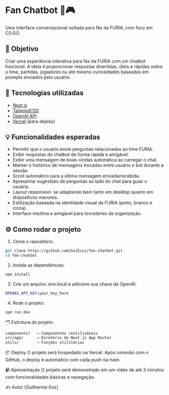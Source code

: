 # Fan Chatbot 🤖🎮

Uma interface conversacional voltada para fãs da FURIA, com foco em CS:GO.

## 🚀 Objetivo

Criar uma experiência interativa para fãs da FURIA com um chatbot funcional. A ideia é proporcionar respostas divertidas, úteis e rápidas sobre o time, partidas, jogadores ou até mesmo curiosidades baseadas em prompts enviados pelo usuário.

## 🧰 Tecnologias utilizadas

- [Next.js](https://nextjs.org/)
- [TailwindCSS](https://tailwindcss.com/)
- [OpenAI API](https://platform.openai.com/)
- [Vercel](https://vercel.com/) (para deploy)

## 💡 Funcionalidades esperadas

- Permitir que o usuário envie perguntas relacionadas ao time FURIA.
- Exibir respostas do chatbot de forma rápida e amigável.
- Exibir uma mensagem de boas-vindas automática ao carregar o chat.
- Manter o histórico de mensagens trocadas entre usuário e bot durante a sessão.
- Scroll automático para a última mensagem enviada/recebida.
- Apresentar sugestões de perguntas ao lado do chat para guiar o usuário.
- Layout responsivo: se adaptando bem tanto em desktop quanto em dispositivos menores.
- Estilização baseada na identidade visual da FURIA (preto, branco e cinza).
- Interface intuitiva e amigável para torcedores da organização.

## ⚙️ Como rodar o projeto

1. Clone o repositório:

```bash
git clone https://github.com/GuiEzzz/fan-chatbot.git
cd fan-chatbot
```

2. Instale as dependências:
```bash
npm install
```

3. Crie um arquivo .env.local e adicione sua chave da OpenAI:
```bash
OPENAI_API_KEY=your_key_here
```

4. Rode o projeto:
```bash
npm run dev
```

🗂️ Estrutura do projeto
```bash
components/   → Componentes reutilizáveis
src/app/      → Diretório do Next.js App Router
utils/        → Funções utilitárias
```
📦 Deploy
O projeto será hospedado na Vercel. Após conexão com o GitHub, o deploy é automático com cada push na main.

📹 Apresentação
O projeto será demonstrado em um vídeo de até 3 minutos com funcionalidades básicas e navegação.

✍️ Autor
[Guilherme Enz]
